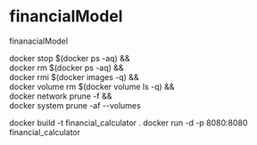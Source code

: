 # financialModel
finanacialModel


docker stop $(docker ps -aq) && \
docker rm $(docker ps -aq) && \
docker rmi $(docker images -q) && \
docker volume rm $(docker volume ls -q) && \
docker network prune -f && \
docker system prune -af --volumes

docker build -t financial_calculator .
docker run -d -p 8080:8080 financial_calculator
